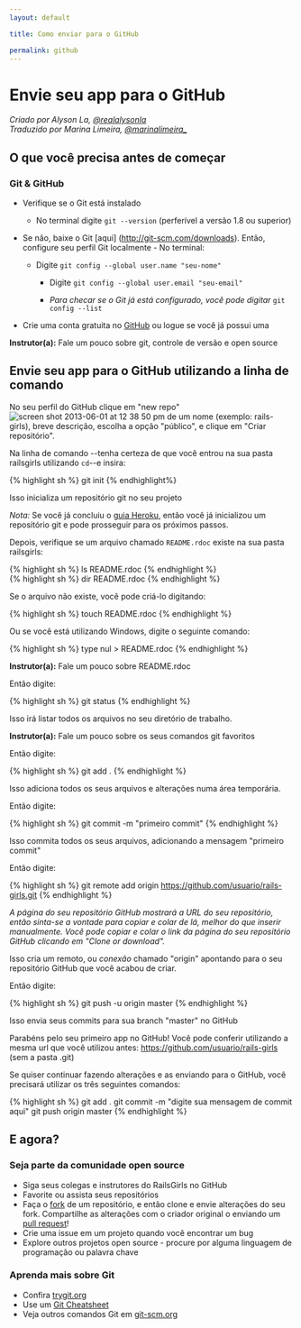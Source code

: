 ```yaml
---
layout: default

title: Como enviar para o GitHub

permalink: github
---
```


# Envie seu app para o GitHub

*Criado por Alyson La, [@realalysonla](https://www.twitter.com/realalysonla)*  
*Traduzido por Marina Limeira, [@marinalimeira_](https://www.twitter.com/marinalimeira_)*

## O que você precisa antes de começar

### Git & GitHub

* Verifique se o Git está instalado
  * No terminal digite `git --version` (perferível a versão 1.8 ou superior)

* Se não, baixe o Git [aqui] (http://git-scm.com/downloads).
	Então, configure seu perfil Git localmente - No terminal:
  * Digite `git config --global user.name "seu-nome"`
	* Digite `git config --global user.email "seu-email"`

	* _Para checar se o Git já está configurado, você pode digitar_ `git config --list`

* Crie uma conta gratuita no [GitHub](https://github.com) ou logue se você já possui uma

**Instrutor(a):** Fale um pouco sobre git, controle de versão e open source

## Envie seu app para o GitHub utilizando a linha de comando

No seu perfil do GitHub clique em "new repo"  ![screen shot 2013-06-01 at 12 38 50 pm](https://f.cloud.github.com/assets/2623954/595307/eb70c6cc-caf2-11e2-9d2d-60deb31ac049.png) de um nome (exemplo: rails-girls), breve descrição, escolha a opção "público", e clique em "Criar repositório".

Na linha de comando --tenha certeza de que você entrou na sua pasta railsgirls utilizando `cd`--e insira:

{% highlight sh %}
git init
{% endhighlight%}

Isso inicializa um repositório git no seu projeto

*Nota:* Se você já concluiu o [guia Heroku](/heroku), então você já inicializou um repositório git e pode prosseguir para os próximos passos.

Depois, verifique se um arquivo chamado `README.rdoc` existe na sua pasta railsgirls:

<div class="os-specific">
  <div class="nix">
{% highlight sh %}
ls README.rdoc
{% endhighlight %}
  </div>
  <div class="win">
{% highlight sh %}
dir README.rdoc
{% endhighlight %}
  </div>
</div>

Se o arquivo não existe, você pode criá-lo digitando:

{% highlight sh %}
touch README.rdoc
{% endhighlight %}

Ou se você está utilizando Windows, digite o seguinte comando:

{% highlight sh %}
type nul > README.rdoc
{% endhighlight %}

**Instrutor(a):** Fale um pouco sobre README.rdoc

Então digite:

{% highlight sh %}
git status
{% endhighlight %}

Isso irá listar todos os arquivos no seu diretório de trabalho.

**Instrutor(a):** Fale um pouco sobre os seus comandos git favoritos

Então digite:

{% highlight sh %}
git add .
{% endhighlight %}

Isso adiciona todos os seus arquivos e alterações numa área temporária.

Então digite:

{% highlight sh %}
git commit -m "primeiro commit"
{% endhighlight %}

Isso commita todos os seus arquivos, adicionando a mensagem "primeiro commit"

Então digite:

{% highlight sh %}
git remote add origin https://github.com/usuario/rails-girls.git
{% endhighlight %}

_A página do seu repositório GitHub mostrará a URL do seu repositório, então sinta-se a vontade para copiar e colar de lá, melhor do que inserir manualmente. Você pode copiar e colar o link da página do seu repositório GitHub clicando em "Clone or download"._

Isso cria um remoto, ou _conexão_ chamado "origin" apontando para o seu repositório GitHub que você acabou de criar.

Então digite:

{% highlight sh %}
git push -u origin master
{% endhighlight %}

Isso envia seus commits para sua branch "master" no GitHub

Parabéns pelo seu primeiro app no GitHub! Você pode conferir utilizando a mesma url que você utilizou antes: https://github.com/usuario/rails-girls (sem a pasta .git)

Se quiser continuar fazendo alterações e as enviando para o GitHub, você precisará utilizar os três seguintes comandos:

{% highlight sh %}
git add .
git commit -m "digite sua mensagem de commit aqui"
git push origin master
{% endhighlight %}

## E agora?

### Seja parte da comunidade open source

 * Siga seus colegas e instrutores do RailsGirls no GitHub
 * Favorite ou assista seus repositórios
 * Faça o [fork](https://help.github.com/articles/fork-a-repo) de um repositório, e então clone e envie alterações do seu fork. Compartilhe as alterações com o criador original o enviando um [pull request](https://help.github.com/articles/using-pull-requests)!
 * Crie uma issue em um projeto quando você encontrar um bug
 * Explore outros projetos open source - procure por alguma linguagem de programação ou palavra chave

### Aprenda mais sobre Git

 * Confira [trygit.org](http://try.github.io/)
 * Use um [Git Cheatsheet](https://services.github.com/kit/downloads/github-git-cheat-sheet.pdf)
 * Veja outros comandos Git em [git-scm.org](http://git-scm.com/)
